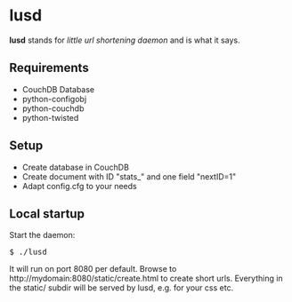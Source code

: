# lusd #

**lusd** stands for *little url shortening daemon* and is what it says.

## Requirements ##

 - CouchDB Database
 - python-configobj
 - python-couchdb
 - python-twisted 

## Setup ##

 - Create database in CouchDB
 - Create document with ID "stats_" and one field "nextID=1"
 - Adapt config.cfg to your needs

## Local startup ##

Start the daemon: 
<pre>
$ ./lusd
</pre>

It will run on port 8080 per default.
Browse to http://mydomain:8080/static/create.html to create short urls.
Everything in the static/ subdir will be served by lusd, e.g. for your css etc.
